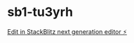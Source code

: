 # sb1-tu3yrh

[Edit in StackBlitz next generation editor ⚡️](https://stackblitz.com/~/github.com/kenanntrkz/sb1-tu3yrh)